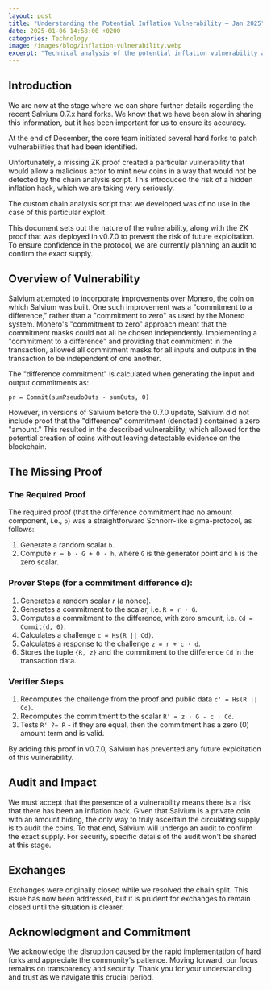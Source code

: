 ```yaml
---
layout: post
title: "Understanding the Potential Inflation Vulnerability – Jan 2025"
date: 2025-01-06 14:58:00 +0200
categories: Technology
image: /images/blog/inflation-vulnerability.webp
excerpt: "Technical analysis of the potential inflation vulnerability and our response."
---
```


## Introduction

We are now at the stage where we can share further details regarding the recent Salvium 0.7.x hard forks. We know that we have been slow in sharing this information, but it has been important for us to ensure its accuracy.

At the end of December, the core team initiated several hard forks to patch vulnerabilities that had been identified.

Unfortunately, a missing ZK proof created a particular vulnerability that would allow a malicious actor to mint new coins in a way that would not be detected by the chain analysis script. This introduced the risk of a hidden inflation hack, which we are taking very seriously.

The custom chain analysis script that we developed was of no use in the case of this particular exploit.

This document sets out the nature of the vulnerability, along with the ZK proof that was deployed in v0.7.0 to prevent the risk of future exploitation. To ensure confidence in the protocol, we are currently planning an audit to confirm the exact supply.

## Overview of Vulnerability

Salvium attempted to incorporate improvements over Monero, the coin on which Salvium was built. One such improvement was a "commitment to a difference," rather than a "commitment to zero" as used by the Monero system. Monero's "commitment to zero" approach meant that the commitment masks could not all be chosen independently. Implementing a "commitment to a difference" and providing that commitment in the transaction, allowed all commitment masks for all inputs and outputs in the transaction to be independent of one another.

The "difference commitment" is calculated when generating the input and output commitments as:

`pr = Commit(sumPseudoOuts - sumOuts, 0)`

However, in versions of Salvium before the 0.7.0 update, Salvium did not include proof that the "difference" commitment (denoted ) contained a zero "amount." This resulted in the described vulnerability, which allowed for the potential creation of coins without leaving detectable evidence on the blockchain.

## The Missing Proof

### The Required Proof

The required proof (that the difference commitment had no amount component, i.e., `p`) was a straightforward Schnorr-like sigma-protocol, as follows:

1. Generate a random scalar `b`.
2. Compute `r = b · G + 0 · h`, where `G` is the generator point and `h` is the zero scalar.

### Prover Steps (for a commitment difference d):

1. Generates a random scalar *r* (a nonce).
2. Generates a commitment to the scalar, i.e. `R = r · G`.
3. Computes a commitment to the difference, with zero amount, i.e. `Cd = Commit(d, 0)`.
4. Calculates a challenge `c = Hs(R || Cd)`.
5. Calculates a response to the challenge `z = r + c · d`.
6. Stores the tuple `{R, z}` and the commitment to the difference `Cd` in the transaction data.

### Verifier Steps

1. Recomputes the challenge from the proof and public data `c' = Hs(R || Cd)`.
2. Recomputes the commitment to the scalar `R' = z · G - c · Cd`.
3. Tests `R' ?= R` - if they are equal, then the commitment has a zero (0) amount term and is valid.

By adding this proof in v0.7.0, Salvium has prevented any future exploitation of this vulnerability.

## Audit and Impact

We must accept that the presence of a vulnerability means there is a risk that there has been an inflation hack. Given that Salvium is a private coin with an amount hiding, the only way to truly ascertain the circulating supply is to audit the coins. To that end, Salvium will undergo an audit to confirm the exact supply. For security, specific details of the audit won't be shared at this stage.

## Exchanges

Exchanges were originally closed while we resolved the chain split. This issue has now been addressed, but it is prudent for exchanges to remain closed until the situation is clearer.

## Acknowledgment and Commitment

We acknowledge the disruption caused by the rapid implementation of hard forks and appreciate the community's patience. Moving forward, our focus remains on transparency and security. Thank you for your understanding and trust as we navigate this crucial period.
